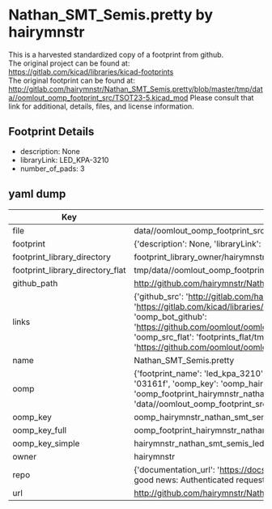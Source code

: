 # Nathan_SMT_Semis.pretty by hairymnstr  
This is a harvested standardized copy of a footprint from github.  
The original project can be found at:  
https://gitlab.com/kicad/libraries/kicad-footprints  
The original footprint can be found at:
http://gitlab.com/hairymnstr/Nathan_SMT_Semis.pretty/blob/master/tmp/data//oomlout_oomp_footprint_src/TSOT23-5.kicad_mod
Please consult that link for additional, details, files, and license information.  
## Footprint Details
* description: None  
* libraryLink: LED_KPA-3210  
* number_of_pads: 3  
## yaml dump  
| Key | Value |  
| --- | --- |  
| file | data//oomlout_oomp_footprint_src/Nathan_SMT_Semis.pretty/LED_KPA-3210.kicad_mod |  
| footprint | {'description': None, 'libraryLink': 'LED_KPA-3210', 'number_of_pads': 3} |  
| footprint_library_directory | footprint_library_owner/hairymnstr_Nathan_SMT_Semis.pretty |  
| footprint_library_directory_flat | tmp/data//oomlout_oomp_footprint_src/footprints_flat/hairymnstr_nathan_smt_semis_led_kpa_3210/working |  
| github_path | http://github.com/hairymnstr/Nathan_SMT_Semis.pretty/blob/master/tmp/data//oomlout_oomp_footprint_src/LED_KPA-3210.kicad_mod |  
| links | {'github_src': 'http://gitlab.com/hairymnstr/Nathan_SMT_Semis.pretty/blob/master/tmp/data//oomlout_oomp_footprint_src/TSOT23-5.kicad_mod', 'github_src_repo': 'https://gitlab.com/kicad/libraries/kicad-footprints', 'oomp_bot': 'tmp/data//oomlout_oomp_footprint_src/footprints/hairymnstr_nathan_smt_semis_led_kpa_3210/working', 'oomp_bot_github': 'https://github.com/oomlout/oomlout_oomp_footprint_bot/tree/main/tmp/data//oomlout_oomp_footprint_src/footprints/hairymnstr_nathan_smt_semis_led_kpa_3210/working', 'oomp_src_flat': 'footprints_flat/tmp/data//oomlout_oomp_footprint_src/footprints_flat/hairymnstr_nathan_smt_semis_led_kpa_3210/working', 'oomp_src_flat_github': 'https://github.com/oomlout/oomlout_oomp_footprint_src/tree/main/tmp/data//oomlout_oomp_footprint_src/footprints_flat/hairymnstr_nathan_smt_semis_led_kpa_3210/working'} |  
| name | Nathan_SMT_Semis.pretty |  
| oomp | {'footprint_name': 'led_kpa_3210', 'library_name': 'nathan_smt_semis', 'md5': '03161feb03a0830f3074bbea0f5c977f', 'md5_10': '03161feb03', 'md5_5': '03161', 'md5_6': '03161f', 'oomp_key': 'oomp_hairymnstr_nathan_smt_semis_led_kpa_3210', 'oomp_key_extra': 'oomp_footprint_hairymnstr_nathan_smt_semis_led_kpa_3210', 'oomp_key_full': 'oomp_footprint_hairymnstr_nathan_smt_semis_led_kpa_3210_03161f', 'oomp_key_simple': 'hairymnstr_nathan_smt_semis_led_kpa_3210', 'original_filename': 'data//oomlout_oomp_footprint_src/Nathan_SMT_Semis.pretty/LED_KPA-3210.kicad_mod', 'owner_name': 'hairymnstr'} |  
| oomp_key | oomp_hairymnstr_nathan_smt_semis_led_kpa_3210 |  
| oomp_key_full | oomp_footprint_hairymnstr_nathan_smt_semis_led_kpa_3210 |  
| oomp_key_simple | hairymnstr_nathan_smt_semis_led_kpa_3210 |  
| owner | hairymnstr |  
| repo | {'documentation_url': 'https://docs.github.com/rest/overview/resources-in-the-rest-api#rate-limiting', 'message': "API rate limit exceeded for 84.66.142.224. (But here's the good news: Authenticated requests get a higher rate limit. Check out the documentation for more details.)"} |  
| url | http://github.com/hairymnstr/Nathan_SMT_Semis.pretty |  

